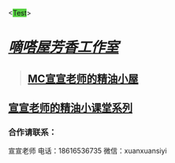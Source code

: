 <<font style=background:#57D142>Test</font>>
# [***嘀嗒屋芳香工作室***](main.html)
>
>## [MC宣宣老师的精油小屋](activities.html)

## [宣宣老师的精油小课堂系列](Mr-Xuan's-small-class.md)

### 合作请联系：
宣宣老师 
电话：18616536735
微信：xuanxuansiyi
